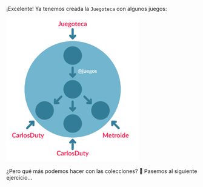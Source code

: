 ¡Excelente! Ya tenemos creada la `Juegoteca` con algunos juegos:

<img src="https://raw.githubusercontent.com/MumukiProject/mumuki-guia-ruby-colecciones/master/assets/objetos_5_1616781719995.2.svg" alt="Diagrama de objetos con cuatro objetos con referencias globales, Juegoteca, CarlosDuty, Metroide y TimbaElLeon. El objeto Juegoteca apunta a un objeto con la referencia @juegos. Así mismo este objeto referencia a los tres objetos referenciados por CarlosDuty, Metroide y TimbaElLeon" width="350" height="auto">

¿Pero qué más podemos hacer con las colecciones? :thinking: Pasemos al siguiente ejercicio...